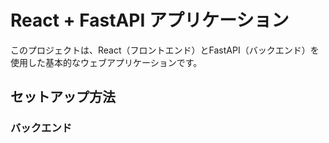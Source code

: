 # React + FastAPI アプリケーション

このプロジェクトは、React（フロントエンド）とFastAPI（バックエンド）を使用した基本的なウェブアプリケーションです。

## セットアップ方法

### バックエンド 